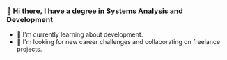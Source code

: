### 👋 Hi there, I have a degree in Systems Analysis and Development
- 🌱 I'm currently learning about development.
- 👯 I'm looking for new career challenges and collaborating on freelance projects.


